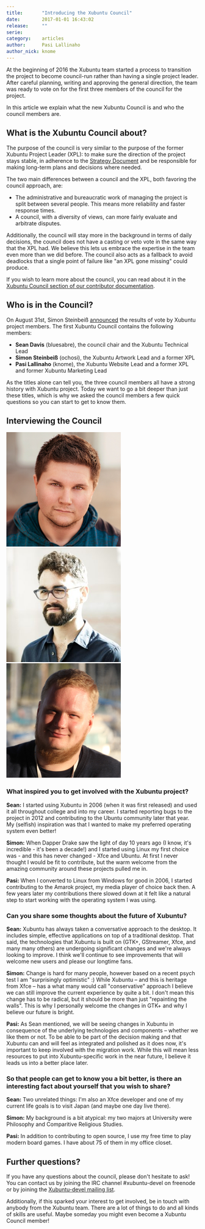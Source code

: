 ```yaml
---
title:       "Introducing the Xubuntu Council"
date:        2017-01-01 16:43:02
release:     ""
serie:       
category:    articles
author:      Pasi Lallinaho
author_nick: knome
---
```


At the beginning of 2016 the Xubuntu team started a process to transition the project to become council-run rather than having a single project leader. After careful planning, writing and approving the general direction, the team was ready to vote on for the first three members of the council for the project.

In this article we explain what the new Xubuntu Council is and who the council members are.

What is the Xubuntu Council about?
----------------------------------

The purpose of the council is very similar to the purpose of the former Xubuntu Project Leader (XPL): to make sure the direction of the project stays stable, in adherence to the [Strategy Document](http://docs.xubuntu.org/contributors/xsd.html) and be responsible for making long-term plans and decisions where needed.

The two main differences between a council and the XPL, both favoring the council approach, are:

- The administrative and bureaucratic work of managing the project is split between several people. This means more reliability and faster response times.
- A council, with a diversity of views, can more fairly evaluate and arbitrate disputes.

Additionally, the council will stay more in the background in terms of daily decisions, the council does not have a casting or veto vote in the same way that the XPL had. We believe this lets us embrace the expertise in the team even more than we did before. The council also acts as a fallback to avoid deadlocks that a single point of failure like "an XPL gone missing" could produce.

If you wish to learn more about the council, you can read about it in the [Xubuntu Council section of our contributor documentation](http://docs.xubuntu.org/contributors/xsd.html#xsd-community).

Who is in the Council?
----------------------

On August 31st, Simon Steinbeiß [announced](https://lists.ubuntu.com/archives/xubuntu-devel/2016-August/011326.html) the results of vote by Xubuntu project members. The first Xubuntu Council contains the following members:

- **Sean Davis** (bluesabre), the council chair and the Xubuntu Technical Lead
- **Simon Steinbeiß** (ochosi), the Xubuntu Artwork Lead and a former XPL
- **Pasi Lallinaho** (knome), the Xubuntu Website Lead and a former XPL and former Xubuntu Marketing Lead

As the titles alone can tell you, the three council members all have a strong history with Xubuntu project. Today we want to go a bit deeper than just these titles, which is why we asked the council members a few quick questions so you can start to get to know them.

Interviewing the Council
------------------------

![Sean Davis](/assets/articles/2016/xubuntu-council-2016-sean.jpg)
![Simon Steinbeiß](/assets/articles/2016/xubuntu-council-2016-simon.jpg)
![Pasi Lallinaho](/assets/articles/2016/xubuntu-council-2016-pasi.jpg)

### What inspired you to get involved with the Xubuntu project?

**Sean:** I started using Xubuntu in 2006 (when it was first released) and used it all throughout college and into my career. I started reporting bugs to the project in 2012 and contributing to the Ubuntu community later that year. My (selfish) inspiration was that I wanted to make my preferred operating system even better!

**Simon:** When Dapper Drake saw the light of day 10 years ago (I know, it's incredible - it's been a decade!) and I started using Linux my first choice was - and this has never changed - Xfce and Ubuntu. At first I never thought I would be fit to contribute, but the warm welcome from the amazing community around these projects pulled me in.

**Pasi:** When I converted to Linux from Windows for good in 2006, I started contributing to the Amarok project, my media player of choice back then. A few years later my contributions there slowed down at it felt like a natural step to start working with the operating system I was using.

### Can you share some thoughts about the future of Xubuntu?

**Sean:** Xubuntu has always taken a conversative approach to the desktop. It includes simple, effective applications on top of a traditional desktop. That said, the technologies that Xubuntu is built on (GTK+, GStreamer, Xfce, and many many others) are undergoing significant changes and we're always looking to improve. I think we'll continue to see improvements that will welcome new users and please our longtime fans.

**Simon:** Change is hard for many people, however based on a recent psych test I am "surprisingly optimistic" :) While Xubuntu – and this is heritage from Xfce – has a what many would call "conservative" approach I believe we can still improve the current experience by quite a bit. I don't mean this change has to be radical, but it should be more than just "repainting the walls". This is why I personally welcome the changes in GTK+ and why I believe our future is bright.

**Pasi:** As Sean mentioned, we will be seeing changes in Xubuntu in consequence of the underlying technologies and components – whether we like them or not. To be able to be part of the decision making and that Xubuntu can and will feel as integrated and polished as it does now, it's important to keep involved with the migration work. While this will mean less resources to put into Xubuntu-specific work in the near future, I believe it leads us into a better place later.

### So that people can get to know you a bit better, is there an interesting fact about yourself that you wish to share?

**Sean:** Two unrelated things: I'm also an Xfce developer and one of my current life goals is to visit Japan (and maybe one day live there).

**Simon:** My background is a bit atypical: my two majors at University were Philosophy and Comparitive Religious Studies.

**Pasi:** In addition to contributing to open source, I use my free time to play modern board games. I have about 75 of them in my office closet.

Further questions?
------------------

If you have any questions about the council, please don't hesitate to ask! You can contact us by joining the IRC channel #xubuntu-devel on freenode or by joining the [Xubuntu-devel mailing list](https://lists.ubuntu.com/mailman/listinfo/xubuntu-devel).

Additionally, if this sparked your interest to get involved, be in touch with anybody from the Xubuntu team. There are a lot of things to do and all kinds of skills are useful. Maybe someday you might even become a Xubuntu Council member!
